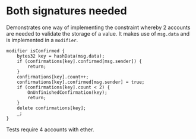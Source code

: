 # Both signatures needed

Demonstrates one way of implementing the constraint whereby 2 accounts are needed to validate the storage of a value. It makes use of `msg.data` and is implemented in a `modifier`.

```solidity
modifier isConfirmed {
    bytes32 key = hashData(msg.data);
    if (confirmations[key].confirmed[msg.sender]) {
        return;
    }
    confirmations[key].count++;
    confirmations[key].confirmed[msg.sender] = true;
    if (confirmations[key].count < 2) {
        OnUnfinishedConfirmation(key);
        return;
    }
    delete confirmations[key];
    _;
}
```

Tests require 4 accounts with ether.
